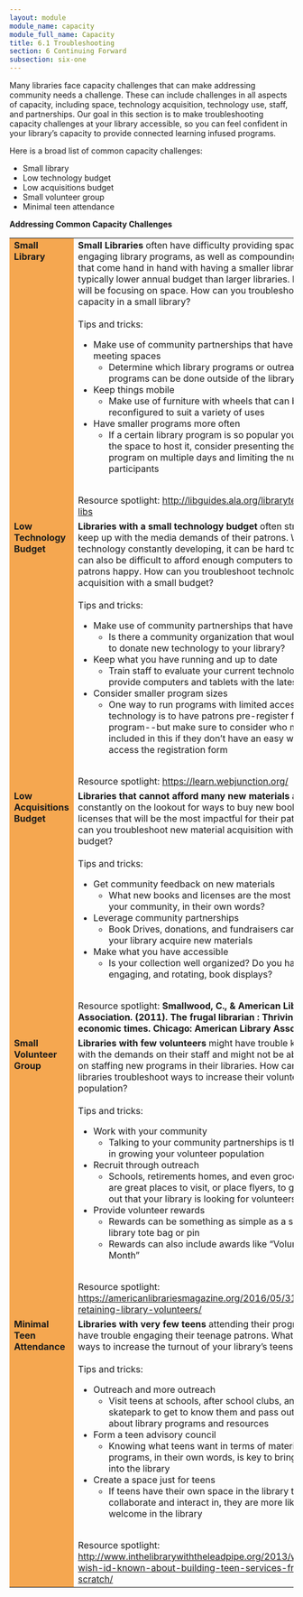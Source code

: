 ```yaml
---
layout: module
module_name: capacity
module_full_name: Capacity
title: 6.1 Troubleshooting
section: 6 Continuing Forward
subsection: six-one
---
```



Many libraries face capacity challenges that can make addressing community needs a challenge. These can include challenges in all aspects of capacity, including space, technology acquisition, technology use, staff, and partnerships. Our goal in this section is to make troubleshooting capacity challenges at your library accessible, so you can feel confident in your library’s capacity to provide connected learning infused programs.  

Here is a broad list of common capacity challenges: 
<ul>
<li>Small library</li>
<li>Low technology budget</li>
<li>Low acquisitions budget</li>
<li>Small volunteer group</li>
<li>Minimal teen attendance</li>
</ul>
 
**Addressing Common Capacity Challenges**

<table>
  <tr><td bgcolor="#F5A750" width="30%" valign="top"><b>Small Library</b></td><td><b>Small Libraries</b> often have difficulty providing space for engaging library programs, as well as compounding challenges that come hand in hand with having a smaller library, like a typically lower annual budget than larger libraries. Here, we will be focusing on space. How can you troubleshoot space capacity in a small library?<br><br> 
Tips and tricks:
<ul><li>Make use of community partnerships that have large meeting spaces
   <ul><li>Determine which library programs or outreach programs can be done outside of the library</li></ul></li>
 <li>Keep things mobile
   <ul><li>Make use of furniture with wheels that can be reconfigured to suit a variety of uses</li></ul></li>
 <li>Have smaller programs more often
   <ul><li>If a certain library program is so popular you don’t have the space to host it, consider presenting the same program on multiple days and limiting the number of participants</li></ul></li>
</ul><br>
   Resource spotlight: <a href="http://libguides.ala.org/librarytech/small-libs">http://libguides.ala.org/librarytech/small-libs</a></td></tr>

<tr><td bgcolor="#F5A750" width="30%" valign="top"><b>Low Technology Budget</b></td><td><b>Libraries with a small technology budget</b> often struggle to keep up with the media demands of their patrons. With technology constantly developing, it can be hard to keep up. It can also be difficult to afford enough computers to keep patrons happy. How can you troubleshoot technology acquisition with a small budget?<br><br> 
Tips and tricks:
<ul><li>Make use of community partnerships that have technology
   <ul><li>Is there a community organization that would be willing to donate new technology to your library?</li></ul></li>
 <li>Keep what you have running and up to date
   <ul><li>Train staff to evaluate your current technology and provide computers and tablets with the latest updates</li></ul></li>
 <li>Consider smaller program sizes
   <ul><li>One way to run programs with limited access to technology is to have patrons pre-register for the program--but make sure to consider who might not be included in this if they don’t have an easy way to access the registration form</li></ul></li>
</ul><br>
   Resource spotlight: <a href="https://learn.webjunction.org/">https://learn.webjunction.org/</a></td></tr>

<tr><td bgcolor="#F5A750" width="30%" valign="top"><b>Low Acquisitions Budget</b></td><td><b>Libraries that cannot afford many new materials</b> are constantly on the lookout for ways to buy new books and licenses that will be the most impactful for their patrons. How can you troubleshoot new material acquisition with a small budget? <br><br> 
Tips and tricks:
<ul><li>Get community feedback on new materials
   <ul><li>What new books and licenses are the most important to your community, in their own words?</li></ul></li>
 <li>Leverage community partnerships
   <ul><li>Book Drives, donations, and fundraisers can all help your library acquire new materials</li></ul></li>
 <li>Make what you have accessible
   <ul><li>Is your collection well organized? Do you have engaging, and rotating, book displays?</li></ul></li>
</ul><br>
  Resource spotlight: <b>Smallwood, C., & American Library Association. (2011). The frugal librarian : Thriving in tough economic times. Chicago: American Library Association.</b></td></tr>
  
 <tr><td bgcolor="#F5A750" width="30%" valign="top"><b>Small Volunteer Group</b></td><td><b>Libraries with few volunteers</b> might have trouble keeping up with the demands on their staff and might not be able to focus on staffing new programs in their libraries. How can these libraries troubleshoot ways to increase their volunteer population?<br><br> 
Tips and tricks:
<ul><li>Work with your community
   <ul><li>Talking to your community partnerships is the first step in growing your volunteer population</li></ul></li>
 <li>Recruit through outreach
   <ul><li>Schools, retirements homes, and even grocery stores are great places to visit, or place flyers, to get the word out that your library is looking for volunteers</li></ul></li>
 <li>Provide volunteer rewards
   <ul><li>Rewards can be something as simple as a special library tote bag or pin</li>
   <li>Rewards can also include awards like “Volunteer of the Month”</li></ul></li>
</ul><br>
   Resource spotlight: <a href="https://americanlibrariesmagazine.org/2016/05/31/recruiting-retaining-library-volunteers/">https://americanlibrariesmagazine.org/2016/05/31/recruiting-retaining-library-volunteers/</a></td></tr>

 <tr><td bgcolor="#F5A750" width="30%" valign="top"><b>Minimal Teen Attendance</b></td><td><b>Libraries with very few teens</b> attending their programs often have trouble engaging their teenage patrons. What are some ways to increase the turnout of your library’s teens?:<br><br> 
Tips and tricks:
<ul><li>Outreach and more outreach
   <ul><li>Visit teens at schools, after school clubs, and the skatepark to get to know them and pass out information about library programs and resources</li></ul></li>
 <li>Form a teen advisory council
   <ul><li>Knowing what teens want in terms of materials and programs, in their own words, is key to bringing teens into the library</li></ul></li>
 <li>Create a space just for teens
   <ul><li>If teens have their own space in the library to collaborate and interact in, they are more likely to feel welcome in the library</li></ul></li>
</ul><br>
   Resource spotlight: <a href="http://www.inthelibrarywiththeleadpipe.org/2013/what-i-wish-id-known-about-building-teen-services-from-scratch/">http://www.inthelibrarywiththeleadpipe.org/2013/what-i-wish-id-known-about-building-teen-services-from-scratch/</a></td></tr>
   
</table>
